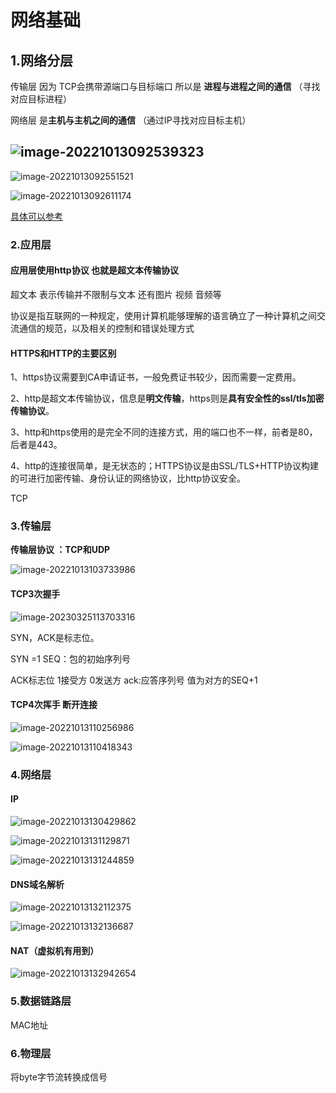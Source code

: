 # 网络基础

## 1.网络分层

传输层 因为 TCP会携带源端口与目标端口 所以是 **进程与进程之间的通信** （寻找对应目标进程）

网络层 是**主机与主机之间的通信** （通过IP寻找对应目标主机）

## ![image-20221013092539323](网络.assets/image-20221013092539323.png)

![image-20221013092551521](网络.assets/image-20221013092551521.png)

![image-20221013092611174](网络.assets/image-20221013092611174.png)

[具体可以参考](https://blog.csdn.net/weixin_46591962/article/details/109636249)

### 2.应用层

#### **应用层使用http协议 也就是超文本传输协议**

超文本 表示传输并不限制与文本 还有图片 视频 音频等

协议是指互联网的一种规定，使用计算机能够理解的语言确立了一种计算机之间交流通信的规范，以及相关的控制和错误处理方式

#### **HTTPS和HTTP的主要区别**        

1、https协议需要到CA申请证书，一般免费证书较少，因而需要一定费用。

2、http是超文本传输协议，信息是**明文传输**，https则是**具有安全性的ssl/tls加密传输协议**。

3、http和https使用的是完全不同的连接方式，用的端口也不一样，前者是80，后者是443。

4、http的连接很简单，是无状态的；HTTPS协议是由SSL/TLS+HTTP协议构建的可进行加密传输、身份认证的网络协议，比http协议安全。

TCP

### 3.传输层

**传输层协议 ：TCP和UDP**

![image-20221013103733986](网络.assets/image-20221013103733986.png)

#### TCP3次握手 

![image-20230325113703316](网络.assets/image-20230325113703316.png)

SYN，ACK是标志位。

SYN =1  SEQ：包的初始序列号

ACK标志位 1接受方  0发送方  ack:应答序列号 值为对方的SEQ+1



#### TCP4次挥手 断开连接

![image-20221013110256986](网络.assets/image-20221013110256986.png)

![image-20221013110418343](网络.assets/image-20221013110418343.png)

### 4.网络层

#### **IP**

![image-20221013130429862](网络.assets/image-20221013130429862.png)

![image-20221013131129871](网络.assets/image-20221013131129871.png)

![image-20221013131244859](网络.assets/image-20221013131244859.png)

#### **DNS域名解析**

![image-20221013132112375](网络.assets/image-20221013132112375.png)

![image-20221013132136687](网络.assets/image-20221013132136687.png)

#### **NAT**（虚拟机有用到）

![image-20221013132942654](网络.assets/image-20221013132942654.png)

### 5.数据链路层

MAC地址

### 6.物理层

将byte字节流转换成信号